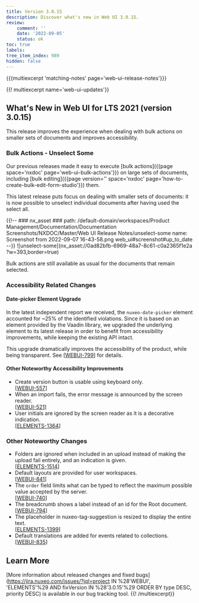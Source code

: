 ```yaml
---
title: Version 3.0.15
description: Discover what's new in Web UI 3.0.15.
review:
    comment: ''
    date: '2022-09-05'
    status: ok
toc: true
labels:
tree_item_index: 989
hidden: false
---
```


{{{multiexcerpt 'matching-notes' page='web-ui-release-notes'}}}

{{! multiexcerpt name='web-ui-updates'}}
## What's New in Web UI for LTS 2021 (version 3.0.15)

This release improves the experience when dealing with bulk actions on smaller sets of documents and improves accessibility.

### Bulk Actions - Unselect Some

Our previous releases made it easy to execute [bulk actions]({{page space='nxdoc' page='web-ui-bulk-actions'}}) on large sets of documents, including [bulk editing]({{page version='' space='nxdoc' page='how-to-create-bulk-edit-form-studio'}}) them.

This latest release puts focus on dealing with smaller sets of documents: it is now possible to unselect individual documents after having used the select all.

{{!--     ### nx_asset ###
    path: /default-domain/workspaces/Product Management/Documentation/Documentation Screenshots/NXDOC/Master/Web UI Release Notes/unselect-some
    name: Screenshot from 2022-09-07 16-43-58.png
    web_ui#screenshot#up_to_date
--}}
![unselect-some](nx_asset://0ad82bfb-6969-48a7-8c61-c0a2365f1e2a ?w=393,border=true)

Bulk actions are still available as usual for the documents that remain selected.

### Accessibility Related Changes

#### Date-picker Element Upgrade

In the latest independent report we received, the `nuxeo-date-picker` element accounted for ~25% of the identified violations. Since it is based on an element provided by the Vaadin library, we upgraded the underlying element to its latest release in order to benefit from accessibility improvements, while keeping the existing API intact.

This upgrade dramatically improves the accessibility of the product, while being transparent. See [[WEBUI-799](https://jira.nuxeo.com/browse/WEBUI-799)] for details.

#### Other Noteworthy Accessibility Improvements

- Create version button is usable using keyboard only.<br/>[[WEBUI-557](https://jira.nuxeo.com/browse/WEBUI-557)]
- When an import fails, the error message is announced by the screen reader.<br/>[[WEBUI-521](https://jira.nuxeo.com/browse/WEBUI-521)]
- User initials are ignored by the screen reader as it is a decorative indication.<br/>[[ELEMENTS-1364](https://jira.nuxeo.com/browse/ELEMENTS-1364)]

### Other Noteworthy Changes

- Folders are ignored when included in an upload instead of making the upload fail entirely, and an indication is given.<br/>[[ELEMENTS-1514](https://jira.nuxeo.com/browse/ELEMENTS-1514)]
- Default layouts are provided for user workspaces.<br/>[[WEBUI-841](https://jira.nuxeo.com/browse/WEBUI-841)]
- The `order` field limits what can be typed to reflect the maximum possible value accepted by the server.<br/>[[WEBUI-740](https://jira.nuxeo.com/browse/WEBUI-740)]
- The breadcrumb shows a label instead of an id for the Root document.<br/>[[WEBUI-794](https://jira.nuxeo.com/browse/WEBUI-794)]
- The placeholder in nuxeo-tag-suggestion is resized to display the entire text.<br/>[[ELEMENTS-1399](https://jira.nuxeo.com/browse/ELEMENTS-1399)]
- Default translations are added for events related to collections.<br/>[[WEBUI-835](https://jira.nuxeo.com/browse/WEBUI-835)]


## Learn More

[More information about released changes and fixed bugs](https://jira.nuxeo.com/issues/?jql=project IN %28'WEBUI', 'ELEMENTS'%29 AND fixVersion IN %28'3.0.15'%29 ORDER BY type DESC, priority DESC) is available in our bug tracking tool.
{{! /multiexcerpt}}
